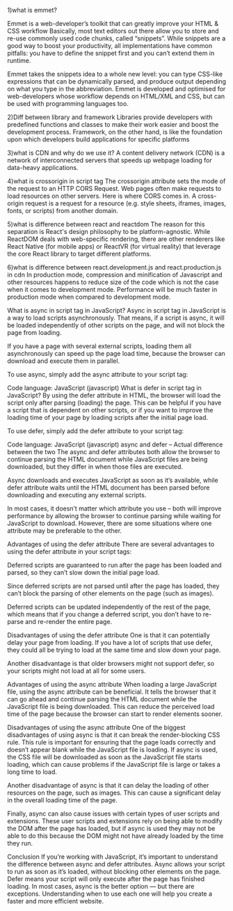 1)what is emmet?

Emmet is a web-developer’s toolkit that can greatly improve your HTML & CSS workflow
Basically, most text editors out there allow you to store and re-use commonly used code chunks, called “snippets”. While snippets are a good way to boost your productivity, all implementations have common pitfalls: you have to define the snippet first and you can’t extend them in runtime.

Emmet takes the snippets idea to a whole new level: you can type CSS-like expressions that can be dynamically parsed, and produce output depending on what you type in the abbreviation. Emmet is developed and optimised for web-developers whose workflow depends on HTML/XML and CSS, but can be used with programming languages too.

2)Diff between library and framework
Libraries provide developers with predefined functions and classes to make their work easier and boost the development process. Framework, on the other hand, is like the foundation upon which developers build applications for specific platforms

3)what is CDN and why do we use it?
A content delivery network (CDN) is a network of interconnected servers that speeds up webpage loading for data-heavy applications.


4)what is crossorigin in script tag
The crossorigin attribute sets the mode of the request to an HTTP CORS Request. Web pages often make requests to load resources on other servers. Here is where CORS comes in. A cross-origin request is a request for a resource (e.g. style sheets, iframes, images, fonts, or scripts) from another domain.

5)what is difference between react and reactdom
The reason for this separation is React's design philosophy to be platform-agnostic. While ReactDOM deals with web-specific rendering, there are other renderers like React Native (for mobile apps) or ReactVR (for virtual reality) that leverage the core React library to target different platforms.

6)what is difference between react.development.js and react.production.js in cdn
In production mode, compression and minification of Javascript and other resources happens to reduce size of the code which is not the case when it comes to development mode. Performance will be much faster in production mode when compared to development mode.

What is async in script tag in JavaScript?
Async in script tag in JavaScript is a way to load scripts asynchronously. That means, if a script is async, it will be loaded independently of other scripts on the page, and will not block the page from loading.

If you have a page with several external scripts, loading them all asynchronously can speed up the page load time, because the browser can download and execute them in parallel.

To use async, simply add the async attribute to your script tag:

<script async src="script.js"></script>
Code language: JavaScript (javascript)
What is defer in script tag in JavaScript?
By using the defer attribute in HTML, the browser will load the script only after parsing (loading) the page. This can be helpful if you have a script that is dependent on other scripts, or if you want to improve the loading time of your page by loading scripts after the initial page load.

To use defer, simply add the defer attribute to your script tag:

<script defer src="script.js"></script>
Code language: JavaScript (javascript)
async and defer – Actual difference between the two
The async and defer attributes both allow the browser to continue parsing the HTML document while JavaScript files are being downloaded, but they differ in when those files are executed.

Async downloads and executes JavaScript as soon as it’s available, while defer attribute waits until the HTML document has been parsed before downloading and executing any external scripts.

In most cases, it doesn’t matter which attribute you use – both will improve performance by allowing the browser to continue parsing while waiting for JavaScript to download. However, there are some situations where one attribute may be preferable to the other.

Advantages of using the defer attribute
There are several advantages to using the defer attribute in your script tags:

Deferred scripts are guaranteed to run after the page has been loaded and parsed, so they can’t slow down the initial page load.

Since deferred scripts are not parsed until after the page has loaded, they can’t block the parsing of other elements on the page (such as images).

Deferred scripts can be updated independently of the rest of the page, which means that if you change a deferred script, you don’t have to re-parse and re-render the entire page.

Disadvantages of using the defer attribute
One is that it can potentially delay your page from loading. If you have a lot of scripts that use defer, they could all be trying to load at the same time and slow down your page.

Another disadvantage is that older browsers might not support defer, so your scripts might not load at all for some users.

Advantages of using the async attribute
When loading a large JavaScript file, using the async attribute can be beneficial. It tells the browser that it can go ahead and continue parsing the HTML document while the JavaScript file is being downloaded. This can reduce the perceived load time of the page because the browser can start to render elements sooner.

Disadvantages of using the async attribute
One of the biggest disadvantages of using async is that it can break the render-blocking CSS rule. This rule is important for ensuring that the page loads correctly and doesn’t appear blank while the JavaScript file is loading. If async is used, the CSS file will be downloaded as soon as the JavaScript file starts loading, which can cause problems if the JavaScript file is large or takes a long time to load.

Another disadvantage of async is that it can delay the loading of other resources on the page, such as images. This can cause a significant delay in the overall loading time of the page.

Finally, async can also cause issues with certain types of user scripts and extensions. These user scripts and extensions rely on being able to modify the DOM after the page has loaded, but if async is used they may not be able to do this because the DOM might not have already loaded by the time they run.

Conclusion
If you’re working with JavaScript, it’s important to understand the difference between async and defer attributes. Async allows your script to run as soon as it’s loaded, without blocking other elements on the page. Defer means your script will only execute after the page has finished loading. In most cases, async is the better option — but there are exceptions. Understanding when to use each one will help you create a faster and more efficient website.